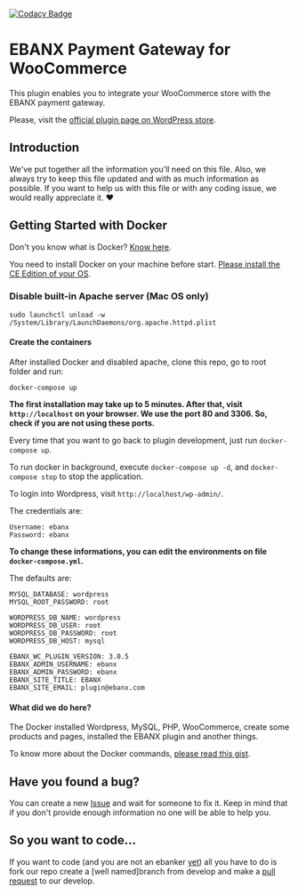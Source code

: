 [![Codacy Badge](https://api.codacy.com/project/badge/Grade/09ef5eb63a394dc3b76cb4319129fbf3)](https://www.codacy.com/app/EBANX/woocommerce-gateway-ebanx?utm_source=github.com&amp;utm_medium=referral&amp;utm_content=ebanx/woocommerce-gateway-ebanx&amp;utm_campaign=Badge_Grade)

# EBANX Payment Gateway for WooCommerce

This plugin enables you to integrate your WooCommerce store with the EBANX payment gateway.

Please, visit the [official plugin page on WordPress store](https://wordpress.org/plugins/ebanx-payment-gateway-for-woocommerce/).

## Introduction
We've put together all the information you'll need on this file. Also, we always try to keep this file updated and with as much information as possible. If you want to help us with this file or with any coding issue, we would really appreciate it. :heart:

## Getting Started with Docker

Don't you know what is Docker? [Know here](https://www.docker.com/what-docker).

You need to install Docker on your machine before start. [Please install the CE Edition of your OS](https://www.docker.com/community-edition). 

### Disable built-in Apache server (Mac OS only)

```
sudo launchctl unload -w /System/Library/LaunchDaemons/org.apache.httpd.plist
```

#### Create the containers

After installed Docker and disabled apache, clone this repo, go to root folder and run:

```
docker-compose up
```

**The first installation may take up to 5 minutes. After that, visit `http://localhost` on your browser. We use the port 80 and 3306. So, check if you are not using these ports.**

Every time that you want to go back to plugin development, just run `docker-compose up`.

To run docker in background, execute `docker-compose up -d`, and `docker-compose stop` to stop the application.

To login into Wordpress, visit `http://localhost/wp-admin/`.

The credentials are: 

```
Username: ebanx
Password: ebanx
```

**To change these informations, you can edit the environments on file `docker-compose.yml`.**

The defaults are:

```
MYSQL_DATABASE: wordpress
MYSQL_ROOT_PASSWORD: root

WORDPRESS_DB_NAME: wordpress
WORDPRESS_DB_USER: root
WORDPRESS_DB_PASSWORD: root
WORDPRESS_DB_HOST: mysql

EBANX_WC_PLUGIN_VERSION: 3.0.5
EBANX_ADMIN_USERNAME: ebanx
EBANX_ADMIN_PASSWORD: ebanx
EBANX_SITE_TITLE: EBANX
EBANX_SITE_EMAIL: plugin@ebanx.com
```

#### What did we do here?

The Docker installed Wordpress, MySQL, PHP, WooCommerce, create some products and pages, installed the EBANX plugin and another things.

To know more about the Docker commands, [please read this gist](https://gist.github.com/cezarlz/cf9ecbd8be33562b16d07fc1bc04b150).

## Have you found a bug?

You can create a new [Issue](https://github.com/ebanx/woocommerce-gateway-ebanx/issues/new) and wait for someone to fix it. Keep in mind that if you don't provide enough information no one will be able to help you.

## So you want to code...

If you want to code (and you are not an ebanker [yet](https://ebanx.recruiterbox.com/)) all you have to do is fork our repo create a [well named]branch from develop and make a [pull request](https://github.com/ebanx/woocommerce-gateway-ebanx/compare) to our develop.